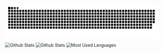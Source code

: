 ![](https://raw.githubusercontent.com/marvinSpring/marvinSpring/main/assets/github-contribution-grid-snake.svg)

![Github Stats](https://github-readme-stats.vercel.app/api?username=marvinSpring&show_icons=true&theme=dark&count_private=true)
![Github Stats](https://github-readme-stats-ruby-one.vercel.app/api?username=marvinSpring&show_icons=true&theme=dark&count_private=true)
![Most Used Languages](https://github-readme-stats.vercel.app/api/top-langs/?username=marvinSpring&theme=dark&layout=compact)
